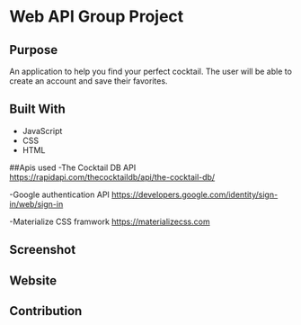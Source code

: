 # Web API Group Project

## Purpose
An application to help you find your perfect cocktail. The user will be able to create an account and save their favorites.

## Built With
* JavaScript
* CSS
* HTML

##Apis used
-The Cocktail DB API
https://rapidapi.com/thecocktaildb/api/the-cocktail-db/

-Google authentication API
https://developers.google.com/identity/sign-in/web/sign-in

-Materialize CSS framwork
https://materializecss.com

## Screenshot
<!-- ![Screen Shot of Page](assets/images/screenshot.png) -->

## Website
<!-- link -->

## Contribution
